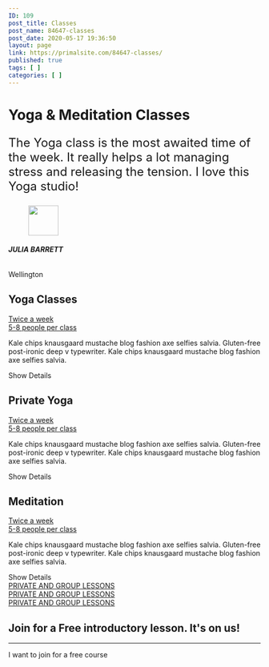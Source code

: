 ```yaml
---
ID: 109
post_title: Classes
post_name: 84647-classes
post_date: 2020-05-17 19:36:50
layout: page
link: https://primalsite.com/84647-classes/
published: true
tags: [ ]
categories: [ ]
---
```

<!-- wp:themeisle-blocks/advanced-columns {"id":"wp-block-themeisle-blocks-advanced-columns-de58857b","columns":1,"layout":"equal","paddingType":"unlinked","paddingTop":60,"paddingBottom":39,"marginTop":0,"marginBottom":0,"columnsWidth":900,"horizontalAlign":"center","backgroundType":"image","backgroundImageID":28,"backgroundImageURL":"http://primalsite.com/wp-content/uploads/2019/10/neve-yoga-studio-10.jpg","backgroundPosition":"center center","backgroundRepeat":"no-repeat","backgroundSize":"cover","backgroundOverlayOpacity":85,"backgroundOverlayColor":"var(\u002d\u002dnv-dark-bg)","backgroundOverlayGradientFirstColor":"#1a3128","backgroundOverlayGradientSecondColor":"#1a3128","backgroundOverlayGradientAngle":180,"align":"full"} -->
<div class="wp-block-themeisle-blocks-advanced-columns alignfull has-1-columns has-desktop-equal-layout has-tablet-equal-layout has-mobile-equal-layout has-default-gap has-vertical-unset" id="wp-block-themeisle-blocks-advanced-columns-de58857b"><div class="wp-block-themeisle-blocks-advanced-columns-overlay"></div><div class="innerblocks-wrap"><!-- wp:themeisle-blocks/advanced-column {"id":"wp-block-themeisle-blocks-advanced-column-f2953736","columnWidth":"100"} -->
<div class="wp-block-themeisle-blocks-advanced-column" id="wp-block-themeisle-blocks-advanced-column-f2953736"><!-- wp:themeisle-blocks/font-awesome-icons {"id":"wp-block-themeisle-blocks-font-awesome-icons-5e38cfed","prefix":"fas","icon":"spa","fontSize":26,"padding":14,"margin":0,"backgroundColor":"var(\u002d\u002dnv-primary-accent)","textColor":"#ffffff","borderRadius":100} -->
<p class="wp-block-themeisle-blocks-font-awesome-icons" id="wp-block-themeisle-blocks-font-awesome-icons-5e38cfed"><span class="wp-block-themeisle-blocks-font-awesome-icons-container"><i class="fas fa-spa"></i></span></p>
<!-- /wp:themeisle-blocks/font-awesome-icons -->

<!-- wp:themeisle-blocks/advanced-heading {"id":"wp-block-themeisle-blocks-advanced-heading-7665c6b9","tag":"h1","align":"center","headingColor":"#ffffff","lineHeight":90} -->
<h1 id="wp-block-themeisle-blocks-advanced-heading-7665c6b9" class="wp-block-themeisle-blocks-advanced-heading wp-block-themeisle-blocks-advanced-heading-7665c6b9">Yoga &amp; Meditation Classes</h1>
<!-- /wp:themeisle-blocks/advanced-heading --></div>
<!-- /wp:themeisle-blocks/advanced-column --></div></div>
<!-- /wp:themeisle-blocks/advanced-columns -->

<!-- wp:themeisle-blocks/advanced-columns {"id":"wp-block-themeisle-blocks-advanced-columns-55673110","columns":1,"layout":"equal","paddingType":"unlinked","paddingTypeMobile":"unlinked","paddingMobile":20,"paddingTop":0,"paddingTopMobile":0,"paddingRightMobile":20,"paddingBottom":0,"paddingBottomMobile":0,"paddingLeftMobile":20,"marginTopMobile":10,"marginBottomMobile":10,"columnsWidth":900,"horizontalAlign":"center","align":"full"} -->
<div class="wp-block-themeisle-blocks-advanced-columns alignfull has-1-columns has-desktop-equal-layout has-tablet-equal-layout has-mobile-equal-layout has-default-gap has-vertical-unset" id="wp-block-themeisle-blocks-advanced-columns-55673110"><div class="wp-block-themeisle-blocks-advanced-columns-overlay"></div><div class="innerblocks-wrap"><!-- wp:themeisle-blocks/advanced-column {"id":"wp-block-themeisle-blocks-advanced-column-3bb706f3","paddingMobile":0,"marginTypeMobile":"linked","marginMobile":0,"columnWidth":"100"} -->
<div class="wp-block-themeisle-blocks-advanced-column" id="wp-block-themeisle-blocks-advanced-column-3bb706f3"><!-- wp:themeisle-blocks/button-group {"id":"wp-block-themeisle-blocks-button-group-c7b6f057","align":"center","spacing":0,"paddingLeftRight":0} -->
<div id="wp-block-themeisle-blocks-button-group-c7b6f057" class="wp-block-themeisle-blocks-button-group wp-block-buttons align-center"><!-- wp:themeisle-blocks/button {"id":"wp-block-themeisle-blocks-button-af5120a0","color":"#f0ad4e","background":"var(\u002d\u002dnv-site-bg)","border":"","hoverColor":"","hoverBackground":"","hoverBorder":"","boxShadowColor":"","hoverBoxShadowColor":"","iconType":"only","prefix":"fas","icon":"star"} -->
<div id="wp-block-themeisle-blocks-button-af5120a0" class="wp-block-themeisle-blocks-button wp-block-button"><a href="" target="_self" rel="noopener noreferrer" class="wp-block-button__link"><i class="fas fa-fw fa-star"></i></a></div>
<!-- /wp:themeisle-blocks/button -->

<!-- wp:themeisle-blocks/button {"id":"wp-block-themeisle-blocks-button-935dd557","color":"#f0ad4e","background":"var(\u002d\u002dnv-site-bg)","border":"","hoverColor":"","hoverBackground":"","hoverBorder":"","boxShadowColor":"","hoverBoxShadowColor":"","iconType":"only","prefix":"fas","icon":"star"} -->
<div id="wp-block-themeisle-blocks-button-935dd557" class="wp-block-themeisle-blocks-button wp-block-button"><a href="" target="_self" rel="noopener noreferrer" class="wp-block-button__link"><i class="fas fa-fw fa-star"></i></a></div>
<!-- /wp:themeisle-blocks/button -->

<!-- wp:themeisle-blocks/button {"id":"wp-block-themeisle-blocks-button-429988ab","color":"#f0ad4e","background":"var(\u002d\u002dnv-site-bg)","border":"","hoverColor":"","hoverBackground":"","hoverBorder":"","boxShadowColor":"","hoverBoxShadowColor":"","iconType":"only","prefix":"fas","icon":"star"} -->
<div id="wp-block-themeisle-blocks-button-429988ab" class="wp-block-themeisle-blocks-button wp-block-button"><a href="" target="_self" rel="noopener noreferrer" class="wp-block-button__link"><i class="fas fa-fw fa-star"></i></a></div>
<!-- /wp:themeisle-blocks/button -->

<!-- wp:themeisle-blocks/button {"id":"wp-block-themeisle-blocks-button-c8eab0e5","color":"#f0ad4e","background":"var(\u002d\u002dnv-site-bg)","border":"","hoverColor":"","hoverBackground":"","hoverBorder":"","boxShadowColor":"","hoverBoxShadowColor":"","iconType":"only","prefix":"fas","icon":"star"} -->
<div id="wp-block-themeisle-blocks-button-c8eab0e5" class="wp-block-themeisle-blocks-button wp-block-button"><a href="" target="_self" rel="noopener noreferrer" class="wp-block-button__link"><i class="fas fa-fw fa-star"></i></a></div>
<!-- /wp:themeisle-blocks/button -->

<!-- wp:themeisle-blocks/button {"id":"wp-block-themeisle-blocks-button-58c18302","color":"#f0ad4e","background":"var(\u002d\u002dnv-site-bg)","border":"","hoverColor":"","hoverBackground":"","hoverBorder":"","boxShadowColor":"","hoverBoxShadowColor":"","iconType":"only","prefix":"fas","icon":"star"} -->
<div id="wp-block-themeisle-blocks-button-58c18302" class="wp-block-themeisle-blocks-button wp-block-button"><a href="" target="_self" rel="noopener noreferrer" class="wp-block-button__link"><i class="fas fa-fw fa-star"></i></a></div>
<!-- /wp:themeisle-blocks/button --></div>
<!-- /wp:themeisle-blocks/button-group -->

<!-- wp:paragraph {"align":"center","style":{"typography":{"fontSize":24}}} -->
<p class="has-text-align-center" style="font-size:24px">The Yoga class is the most awaited time of the week. It really helps a lot managing stress and releasing the tension. I love this Yoga studio!</p>
<!-- /wp:paragraph -->

<!-- wp:image {"align":"center","id":"wp-block-themeisle-blocks-button-group-c7b6f057","width":60,"height":60,"sizeSlug":"large","className":"is-style-rounded"} -->
<div class="wp-block-image is-style-rounded"><figure class="aligncenter size-large is-resized"><img src="http://primalsite.com/wp-content/uploads/2019/10/neve-yoga-18.1.jpg" alt="" class="wp-image-wp-block-themeisle-blocks-button-group-c7b6f057" width="60" height="60"/></figure></div>
<!-- /wp:image -->

<!-- wp:themeisle-blocks/advanced-heading {"id":"wp-block-themeisle-blocks-advanced-heading-ae926aa5","tag":"h6","align":"center","fontSize":13,"marginBottom":10} -->
<h6 id="wp-block-themeisle-blocks-advanced-heading-ae926aa5" class="wp-block-themeisle-blocks-advanced-heading wp-block-themeisle-blocks-advanced-heading-ae926aa5"><strong>JULIA BARRETT</strong></h6>
<!-- /wp:themeisle-blocks/advanced-heading -->

<!-- wp:paragraph {"align":"center","fontSize":"small"} -->
<p class="has-text-align-center has-small-font-size">Wellington</p>
<!-- /wp:paragraph --></div>
<!-- /wp:themeisle-blocks/advanced-column --></div></div>
<!-- /wp:themeisle-blocks/advanced-columns -->

<!-- wp:themeisle-blocks/advanced-columns {"id":"wp-block-themeisle-blocks-advanced-columns-e791a706","columns":2,"layout":"equal","layoutMobile":"collapsedRows","paddingType":"unlinked","paddingMobile":20,"paddingTop":75,"paddingBottom":0,"marginTop":0,"marginBottom":0,"marginBottomMobile":0,"columnsWidth":1100,"horizontalAlign":"center","backgroundColor":"var(\u002d\u002dnv-light-bg)","align":"full"} -->
<div class="wp-block-themeisle-blocks-advanced-columns alignfull has-2-columns has-desktop-equal-layout has-tablet-equal-layout has-mobile-collapsedRows-layout has-default-gap has-vertical-unset" id="wp-block-themeisle-blocks-advanced-columns-e791a706"><div class="wp-block-themeisle-blocks-advanced-columns-overlay"></div><div class="innerblocks-wrap"><!-- wp:themeisle-blocks/advanced-column {"id":"wp-block-themeisle-blocks-advanced-column-7d6af005","paddingTypeMobile":"unlinked","paddingTopMobile":160,"paddingBottomMobile":160,"marginTypeMobile":"linked","marginMobile":0,"marginBottom":0,"backgroundType":"image","backgroundImageID":32,"backgroundImageURL":"http://primalsite.com/wp-content/uploads/2019/10/neve-yoga-studio-14.jpg","backgroundPosition":"center center","backgroundRepeat":"no-repeat","backgroundSize":"cover","columnWidth":"50"} -->
<div class="wp-block-themeisle-blocks-advanced-column" id="wp-block-themeisle-blocks-advanced-column-7d6af005"></div>
<!-- /wp:themeisle-blocks/advanced-column -->

<!-- wp:themeisle-blocks/advanced-column {"id":"wp-block-themeisle-blocks-advanced-column-6ffd9acd","paddingType":"unlinked","paddingMobile":20,"paddingTop":150,"paddingBottom":150,"marginTypeMobile":"linked","marginMobile":0,"marginBottom":0,"marginLeft":-15,"backgroundColor":"var(\u002d\u002dnv-site-bg)","columnWidth":"50"} -->
<div class="wp-block-themeisle-blocks-advanced-column" id="wp-block-themeisle-blocks-advanced-column-6ffd9acd"><!-- wp:heading {"align":"center"} -->
<h2 class="has-text-align-center">Yoga Classes</h2>
<!-- /wp:heading -->

<!-- wp:themeisle-blocks/advanced-columns {"id":"wp-block-themeisle-blocks-advanced-columns-81a52adf","columns":2,"layout":"equal","layoutMobile":"collapsedRows","padding":0} -->
<div class="wp-block-themeisle-blocks-advanced-columns has-2-columns has-desktop-equal-layout has-tablet-equal-layout has-mobile-collapsedRows-layout has-default-gap has-vertical-unset" id="wp-block-themeisle-blocks-advanced-columns-81a52adf"><div class="wp-block-themeisle-blocks-advanced-columns-overlay"></div><div class="innerblocks-wrap"><!-- wp:themeisle-blocks/advanced-column {"id":"wp-block-themeisle-blocks-advanced-column-f285752b","padding":0,"marginTop":0,"marginBottom":0,"columnWidth":"50"} -->
<div class="wp-block-themeisle-blocks-advanced-column" id="wp-block-themeisle-blocks-advanced-column-f285752b"><!-- wp:themeisle-blocks/button-group {"id":"wp-block-themeisle-blocks-button-group-5944ac4a","align":"right","spacing":5,"paddingLeftRight":0,"fontSize":14,"textTransform":"none"} -->
<div id="wp-block-themeisle-blocks-button-group-5944ac4a" class="wp-block-themeisle-blocks-button-group wp-block-buttons align-right"><!-- wp:themeisle-blocks/button {"id":"wp-block-themeisle-blocks-button-4f5c9b5e","color":"var(\u002d\u002dnv-secondary-accent)","background":"var(\u002d\u002dnv-site-bg)","border":"","hoverColor":"","hoverBackground":"","hoverBorder":"","boxShadowColor":"","hoverBoxShadowColor":"","iconType":"only","prefix":"far","icon":"calendar-check"} -->
<div id="wp-block-themeisle-blocks-button-4f5c9b5e" class="wp-block-themeisle-blocks-button wp-block-button"><a href="" target="_self" rel="noopener noreferrer" class="wp-block-button__link"><i class="far fa-fw fa-calendar-check"></i></a></div>
<!-- /wp:themeisle-blocks/button -->

<!-- wp:themeisle-blocks/button {"id":"wp-block-themeisle-blocks-button-9d693285","color":"var(\u002d\u002dnv-text-color)","background":"var(\u002d\u002dnv-site-bg)","border":"","hoverColor":"","hoverBackground":"","hoverBorder":"","boxShadowColor":"","hoverBoxShadowColor":"","prefix":"fas","icon":"users"} -->
<div id="wp-block-themeisle-blocks-button-9d693285" class="wp-block-themeisle-blocks-button wp-block-button"><a href="" target="_self" rel="noopener noreferrer" class="wp-block-button__link"><span>Twice a week</span></a></div>
<!-- /wp:themeisle-blocks/button --></div>
<!-- /wp:themeisle-blocks/button-group --></div>
<!-- /wp:themeisle-blocks/advanced-column -->

<!-- wp:themeisle-blocks/advanced-column {"id":"wp-block-themeisle-blocks-advanced-column-fc95cbac","padding":0,"marginTop":0,"marginBottom":0,"columnWidth":"50"} -->
<div class="wp-block-themeisle-blocks-advanced-column" id="wp-block-themeisle-blocks-advanced-column-fc95cbac"><!-- wp:themeisle-blocks/button-group {"id":"wp-block-themeisle-blocks-button-group-7b211280","align":"left","spacing":5,"paddingLeftRight":0,"fontSize":14,"textTransform":"none"} -->
<div id="wp-block-themeisle-blocks-button-group-7b211280" class="wp-block-themeisle-blocks-button-group wp-block-buttons align-left"><!-- wp:themeisle-blocks/button {"id":"wp-block-themeisle-blocks-button-e7fa46ed","color":"var(\u002d\u002dnv-secondary-accent)","background":"var(\u002d\u002dnv-site-bg)","border":"","hoverColor":"","hoverBackground":"","hoverBorder":"","boxShadowColor":"","hoverBoxShadowColor":"","iconType":"only","prefix":"fas","icon":"users"} -->
<div id="wp-block-themeisle-blocks-button-e7fa46ed" class="wp-block-themeisle-blocks-button wp-block-button"><a href="" target="_self" rel="noopener noreferrer" class="wp-block-button__link"><i class="fas fa-fw fa-users"></i></a></div>
<!-- /wp:themeisle-blocks/button -->

<!-- wp:themeisle-blocks/button {"id":"wp-block-themeisle-blocks-button-6d6a8b70","color":"var(\u002d\u002dnv-text-color)","background":"var(\u002d\u002dnv-site-bg)","border":"","hoverColor":"","hoverBackground":"","hoverBorder":"","boxShadowColor":"","hoverBoxShadowColor":"","prefix":"fas","icon":"users"} -->
<div id="wp-block-themeisle-blocks-button-6d6a8b70" class="wp-block-themeisle-blocks-button wp-block-button"><a href="" target="_self" rel="noopener noreferrer" class="wp-block-button__link"><span>5-8 people per class</span></a></div>
<!-- /wp:themeisle-blocks/button --></div>
<!-- /wp:themeisle-blocks/button-group --></div>
<!-- /wp:themeisle-blocks/advanced-column --></div></div>
<!-- /wp:themeisle-blocks/advanced-columns -->

<!-- wp:paragraph {"align":"center"} -->
<p class="has-text-align-center">Kale chips knausgaard mustache blog fashion axe selfies salvia. Gluten-free post-ironic deep v typewriter. Kale chips knausgaard mustache blog fashion axe selfies salvia.</p>
<!-- /wp:paragraph -->

<!-- wp:buttons {"align":"center"} -->
<div class="wp-block-buttons aligncenter"><!-- wp:button {"className":"is-style-primary"} -->
<div class="wp-block-button is-style-primary"><a class="wp-block-button__link" rel="https://demosites.io/yoga-studio-gb/single-class/">Show Details</a></div>
<!-- /wp:button --></div>
<!-- /wp:buttons --></div>
<!-- /wp:themeisle-blocks/advanced-column --></div></div>
<!-- /wp:themeisle-blocks/advanced-columns -->

<!-- wp:themeisle-blocks/advanced-columns {"id":"wp-block-themeisle-blocks-advanced-columns-16fac211","columns":2,"layout":"equal","layoutMobile":"collapsedRows","paddingType":"unlinked","padding":0,"paddingTop":0,"paddingBottom":0,"marginTop":0,"marginTopMobile":0,"marginBottom":0,"columnsWidth":1100,"horizontalAlign":"center","backgroundColor":"var(\u002d\u002dnv-light-bg)","align":"full"} -->
<div class="wp-block-themeisle-blocks-advanced-columns alignfull has-2-columns has-desktop-equal-layout has-tablet-equal-layout has-mobile-collapsedRows-layout has-default-gap has-vertical-unset" id="wp-block-themeisle-blocks-advanced-columns-16fac211"><div class="wp-block-themeisle-blocks-advanced-columns-overlay"></div><div class="innerblocks-wrap"><!-- wp:themeisle-blocks/advanced-column {"id":"wp-block-themeisle-blocks-advanced-column-ed73681d","paddingType":"unlinked","paddingMobile":20,"paddingTop":150,"paddingBottom":150,"marginTypeMobile":"linked","marginMobile":0,"marginTop":0,"marginBottom":0,"backgroundColor":"var(\u002d\u002dnv-site-bg)","backgroundImageURL":"","backgroundPosition":"center center","backgroundRepeat":"no-repeat","backgroundSize":"cover","columnWidth":"50"} -->
<div class="wp-block-themeisle-blocks-advanced-column" id="wp-block-themeisle-blocks-advanced-column-ed73681d"><!-- wp:heading {"align":"center"} -->
<h2 class="has-text-align-center">Private Yoga</h2>
<!-- /wp:heading -->

<!-- wp:themeisle-blocks/advanced-columns {"id":"wp-block-themeisle-blocks-advanced-columns-a56f7695","columns":2,"layout":"equal","layoutMobile":"collapsedRows","padding":0} -->
<div class="wp-block-themeisle-blocks-advanced-columns has-2-columns has-desktop-equal-layout has-tablet-equal-layout has-mobile-collapsedRows-layout has-default-gap has-vertical-unset" id="wp-block-themeisle-blocks-advanced-columns-a56f7695"><div class="wp-block-themeisle-blocks-advanced-columns-overlay"></div><div class="innerblocks-wrap"><!-- wp:themeisle-blocks/advanced-column {"id":"wp-block-themeisle-blocks-advanced-column-7d638300","padding":0,"marginTop":0,"marginBottom":0,"columnWidth":"50"} -->
<div class="wp-block-themeisle-blocks-advanced-column" id="wp-block-themeisle-blocks-advanced-column-7d638300"><!-- wp:themeisle-blocks/button-group {"id":"wp-block-themeisle-blocks-button-group-f068a160","align":"right","spacing":5,"paddingLeftRight":0,"fontSize":14,"textTransform":"none"} -->
<div id="wp-block-themeisle-blocks-button-group-f068a160" class="wp-block-themeisle-blocks-button-group wp-block-buttons align-right"><!-- wp:themeisle-blocks/button {"id":"wp-block-themeisle-blocks-button-29459104","color":"var(\u002d\u002dnv-secondary-accent)","background":"var(\u002d\u002dnv-site-bg)","border":"","hoverColor":"","hoverBackground":"","hoverBorder":"","boxShadowColor":"","hoverBoxShadowColor":"","iconType":"only","prefix":"far","icon":"calendar-check"} -->
<div id="wp-block-themeisle-blocks-button-29459104" class="wp-block-themeisle-blocks-button wp-block-button"><a href="" target="_self" rel="noopener noreferrer" class="wp-block-button__link"><i class="far fa-fw fa-calendar-check"></i></a></div>
<!-- /wp:themeisle-blocks/button -->

<!-- wp:themeisle-blocks/button {"id":"wp-block-themeisle-blocks-button-cfc04b38","color":"var(\u002d\u002dnv-text-color)","background":"var(\u002d\u002dnv-site-bg)","border":"","hoverColor":"","hoverBackground":"","hoverBorder":"","boxShadowColor":"","hoverBoxShadowColor":"","prefix":"fas","icon":"users"} -->
<div id="wp-block-themeisle-blocks-button-cfc04b38" class="wp-block-themeisle-blocks-button wp-block-button"><a href="" target="_self" rel="noopener noreferrer" class="wp-block-button__link"><span>Twice a week</span></a></div>
<!-- /wp:themeisle-blocks/button --></div>
<!-- /wp:themeisle-blocks/button-group --></div>
<!-- /wp:themeisle-blocks/advanced-column -->

<!-- wp:themeisle-blocks/advanced-column {"id":"wp-block-themeisle-blocks-advanced-column-2c1af124","padding":0,"marginTop":0,"marginBottom":0,"columnWidth":"50"} -->
<div class="wp-block-themeisle-blocks-advanced-column" id="wp-block-themeisle-blocks-advanced-column-2c1af124"><!-- wp:themeisle-blocks/button-group {"id":"wp-block-themeisle-blocks-button-group-720d7cc7","align":"left","spacing":5,"paddingLeftRight":0,"fontSize":14,"textTransform":"none"} -->
<div id="wp-block-themeisle-blocks-button-group-720d7cc7" class="wp-block-themeisle-blocks-button-group wp-block-buttons align-left"><!-- wp:themeisle-blocks/button {"id":"wp-block-themeisle-blocks-button-30ed24d5","color":"var(\u002d\u002dnv-secondary-accent)","background":"var(\u002d\u002dnv-site-bg)","border":"","hoverColor":"","hoverBackground":"","hoverBorder":"","boxShadowColor":"","hoverBoxShadowColor":"","iconType":"only","prefix":"fas","icon":"users"} -->
<div id="wp-block-themeisle-blocks-button-30ed24d5" class="wp-block-themeisle-blocks-button wp-block-button"><a href="" target="_self" rel="noopener noreferrer" class="wp-block-button__link"><i class="fas fa-fw fa-users"></i></a></div>
<!-- /wp:themeisle-blocks/button -->

<!-- wp:themeisle-blocks/button {"id":"wp-block-themeisle-blocks-button-188b275f","color":"var(\u002d\u002dnv-text-color)","background":"var(\u002d\u002dnv-site-bg)","border":"","hoverColor":"","hoverBackground":"","hoverBorder":"","boxShadowColor":"","hoverBoxShadowColor":"","prefix":"fas","icon":"users"} -->
<div id="wp-block-themeisle-blocks-button-188b275f" class="wp-block-themeisle-blocks-button wp-block-button"><a href="" target="_self" rel="noopener noreferrer" class="wp-block-button__link"><span>5-8 people per class</span></a></div>
<!-- /wp:themeisle-blocks/button --></div>
<!-- /wp:themeisle-blocks/button-group --></div>
<!-- /wp:themeisle-blocks/advanced-column --></div></div>
<!-- /wp:themeisle-blocks/advanced-columns -->

<!-- wp:paragraph {"align":"center"} -->
<p class="has-text-align-center">Kale chips knausgaard mustache blog fashion axe selfies salvia. Gluten-free post-ironic deep v typewriter. Kale chips knausgaard mustache blog fashion axe selfies salvia.</p>
<!-- /wp:paragraph -->

<!-- wp:buttons {"align":"center"} -->
<div class="wp-block-buttons aligncenter"><!-- wp:button {"className":"is-style-primary"} -->
<div class="wp-block-button is-style-primary"><a class="wp-block-button__link" rel="https://demosites.io/yoga-studio-gb/single-class/">Show Details</a></div>
<!-- /wp:button --></div>
<!-- /wp:buttons --></div>
<!-- /wp:themeisle-blocks/advanced-column -->

<!-- wp:themeisle-blocks/advanced-column {"id":"wp-block-themeisle-blocks-advanced-column-6b6a948a","paddingTypeMobile":"unlinked","paddingMobile":160,"paddingTop":150,"paddingTopMobile":160,"paddingBottom":150,"paddingBottomMobile":160,"marginTypeMobile":"linked","marginMobile":0,"marginTop":0,"marginBottom":0,"marginLeft":-15,"backgroundType":"image","backgroundColor":"#ffffff","backgroundImageID":23,"backgroundImageURL":"http://primalsite.com/wp-content/uploads/2019/10/neve-yoga-studio-05.jpg","backgroundPosition":"center center","backgroundRepeat":"no-repeat","backgroundSize":"cover","columnWidth":"50"} -->
<div class="wp-block-themeisle-blocks-advanced-column" id="wp-block-themeisle-blocks-advanced-column-6b6a948a"></div>
<!-- /wp:themeisle-blocks/advanced-column --></div></div>
<!-- /wp:themeisle-blocks/advanced-columns -->

<!-- wp:themeisle-blocks/advanced-columns {"id":"wp-block-themeisle-blocks-advanced-columns-e4c8621b","columns":2,"layout":"equal","layoutMobile":"collapsedRows","paddingType":"unlinked","paddingTypeMobile":"unlinked","paddingTop":0,"paddingBottom":75,"paddingBottomMobile":20,"marginTop":0,"marginBottom":0,"columnsWidth":1100,"horizontalAlign":"center","backgroundColor":"var(\u002d\u002dnv-light-bg)","align":"full"} -->
<div class="wp-block-themeisle-blocks-advanced-columns alignfull has-2-columns has-desktop-equal-layout has-tablet-equal-layout has-mobile-collapsedRows-layout has-default-gap has-vertical-unset" id="wp-block-themeisle-blocks-advanced-columns-e4c8621b"><div class="wp-block-themeisle-blocks-advanced-columns-overlay"></div><div class="innerblocks-wrap"><!-- wp:themeisle-blocks/advanced-column {"id":"wp-block-themeisle-blocks-advanced-column-c0c84255","paddingTypeMobile":"unlinked","paddingTopMobile":160,"paddingBottomMobile":160,"marginTypeMobile":"linked","marginMobile":0,"marginTop":0,"backgroundType":"image","backgroundImageID":29,"backgroundImageURL":"http://primalsite.com/wp-content/uploads/2019/10/neve-yoga-studio-11.jpg","backgroundPosition":"center center","backgroundRepeat":"no-repeat","backgroundSize":"cover","columnWidth":"50"} -->
<div class="wp-block-themeisle-blocks-advanced-column" id="wp-block-themeisle-blocks-advanced-column-c0c84255"></div>
<!-- /wp:themeisle-blocks/advanced-column -->

<!-- wp:themeisle-blocks/advanced-column {"id":"wp-block-themeisle-blocks-advanced-column-dac4969e","paddingType":"unlinked","paddingMobile":20,"paddingTop":150,"paddingBottom":150,"marginTypeMobile":"linked","marginMobile":0,"marginTop":0,"marginLeft":-15,"backgroundColor":"var(\u002d\u002dnv-site-bg)","columnWidth":"50"} -->
<div class="wp-block-themeisle-blocks-advanced-column" id="wp-block-themeisle-blocks-advanced-column-dac4969e"><!-- wp:heading {"align":"center"} -->
<h2 class="has-text-align-center">Meditation</h2>
<!-- /wp:heading -->

<!-- wp:themeisle-blocks/advanced-columns {"id":"wp-block-themeisle-blocks-advanced-columns-2fa466b8","columns":2,"layout":"equal","layoutMobile":"collapsedRows","padding":0} -->
<div class="wp-block-themeisle-blocks-advanced-columns has-2-columns has-desktop-equal-layout has-tablet-equal-layout has-mobile-collapsedRows-layout has-default-gap has-vertical-unset" id="wp-block-themeisle-blocks-advanced-columns-2fa466b8"><div class="wp-block-themeisle-blocks-advanced-columns-overlay"></div><div class="innerblocks-wrap"><!-- wp:themeisle-blocks/advanced-column {"id":"wp-block-themeisle-blocks-advanced-column-b7037af4","padding":0,"marginTop":0,"marginBottom":0,"columnWidth":"50"} -->
<div class="wp-block-themeisle-blocks-advanced-column" id="wp-block-themeisle-blocks-advanced-column-b7037af4"><!-- wp:themeisle-blocks/button-group {"id":"wp-block-themeisle-blocks-button-group-2840291a","align":"right","spacing":5,"paddingLeftRight":0,"fontSize":14,"textTransform":"none"} -->
<div id="wp-block-themeisle-blocks-button-group-2840291a" class="wp-block-themeisle-blocks-button-group wp-block-buttons align-right"><!-- wp:themeisle-blocks/button {"id":"wp-block-themeisle-blocks-button-d1633678","color":"var(\u002d\u002dnv-secondary-accent)","background":"var(\u002d\u002dnv-site-bg)","border":"","hoverColor":"","hoverBackground":"","hoverBorder":"","boxShadowColor":"","hoverBoxShadowColor":"","iconType":"only","prefix":"far","icon":"calendar-check"} -->
<div id="wp-block-themeisle-blocks-button-d1633678" class="wp-block-themeisle-blocks-button wp-block-button"><a href="" target="_self" rel="noopener noreferrer" class="wp-block-button__link"><i class="far fa-fw fa-calendar-check"></i></a></div>
<!-- /wp:themeisle-blocks/button -->

<!-- wp:themeisle-blocks/button {"id":"wp-block-themeisle-blocks-button-5323fe13","color":"var(\u002d\u002dnv-text-color)","background":"var(\u002d\u002dnv-site-bg)","border":"","hoverColor":"","hoverBackground":"","hoverBorder":"","boxShadowColor":"","hoverBoxShadowColor":"","prefix":"fas","icon":"users"} -->
<div id="wp-block-themeisle-blocks-button-5323fe13" class="wp-block-themeisle-blocks-button wp-block-button"><a href="" target="_self" rel="noopener noreferrer" class="wp-block-button__link"><span>Twice a week</span></a></div>
<!-- /wp:themeisle-blocks/button --></div>
<!-- /wp:themeisle-blocks/button-group --></div>
<!-- /wp:themeisle-blocks/advanced-column -->

<!-- wp:themeisle-blocks/advanced-column {"id":"wp-block-themeisle-blocks-advanced-column-01a7ff38","padding":0,"marginTop":0,"marginBottom":0,"columnWidth":"50"} -->
<div class="wp-block-themeisle-blocks-advanced-column" id="wp-block-themeisle-blocks-advanced-column-01a7ff38"><!-- wp:themeisle-blocks/button-group {"id":"wp-block-themeisle-blocks-button-group-374750f8","align":"left","spacing":5,"paddingLeftRight":0,"fontSize":14,"textTransform":"none"} -->
<div id="wp-block-themeisle-blocks-button-group-374750f8" class="wp-block-themeisle-blocks-button-group wp-block-buttons align-left"><!-- wp:themeisle-blocks/button {"id":"wp-block-themeisle-blocks-button-ad62b619","color":"var(\u002d\u002dnv-secondary-accent)","background":"var(\u002d\u002dnv-site-bg)","border":"","hoverColor":"","hoverBackground":"","hoverBorder":"","boxShadowColor":"","hoverBoxShadowColor":"","iconType":"only","prefix":"fas","icon":"users"} -->
<div id="wp-block-themeisle-blocks-button-ad62b619" class="wp-block-themeisle-blocks-button wp-block-button"><a href="" target="_self" rel="noopener noreferrer" class="wp-block-button__link"><i class="fas fa-fw fa-users"></i></a></div>
<!-- /wp:themeisle-blocks/button -->

<!-- wp:themeisle-blocks/button {"id":"wp-block-themeisle-blocks-button-5bc94054","color":"var(\u002d\u002dnv-text-color)","background":"var(\u002d\u002dnv-site-bg)","border":"","hoverColor":"","hoverBackground":"","hoverBorder":"","boxShadowColor":"","hoverBoxShadowColor":"","prefix":"fas","icon":"users"} -->
<div id="wp-block-themeisle-blocks-button-5bc94054" class="wp-block-themeisle-blocks-button wp-block-button"><a href="" target="_self" rel="noopener noreferrer" class="wp-block-button__link"><span>5-8 people per class</span></a></div>
<!-- /wp:themeisle-blocks/button --></div>
<!-- /wp:themeisle-blocks/button-group --></div>
<!-- /wp:themeisle-blocks/advanced-column --></div></div>
<!-- /wp:themeisle-blocks/advanced-columns -->

<!-- wp:paragraph {"align":"center"} -->
<p class="has-text-align-center">Kale chips knausgaard mustache blog fashion axe selfies salvia. Gluten-free post-ironic deep v typewriter. Kale chips knausgaard mustache blog fashion axe selfies salvia.</p>
<!-- /wp:paragraph -->

<!-- wp:buttons {"align":"center"} -->
<div class="wp-block-buttons aligncenter"><!-- wp:button {"className":"is-style-primary"} -->
<div class="wp-block-button is-style-primary"><a class="wp-block-button__link" rel="https://demosites.io/yoga-studio-gb/single-class/">Show Details</a></div>
<!-- /wp:button --></div>
<!-- /wp:buttons --></div>
<!-- /wp:themeisle-blocks/advanced-column --></div></div>
<!-- /wp:themeisle-blocks/advanced-columns -->

<!-- wp:themeisle-blocks/advanced-columns {"id":"wp-block-themeisle-blocks-advanced-columns-2d9c107f","columns":3,"layout":"equal","layoutMobile":"collapsedRows","paddingType":"unlinked","paddingMobile":0,"paddingTop":30,"paddingBottom":30,"marginBottom":0,"columnsWidth":1200,"horizontalAlign":"center","backgroundColor":"var(\u002d\u002dnv-site-bg)","align":"full"} -->
<div class="wp-block-themeisle-blocks-advanced-columns alignfull has-3-columns has-desktop-equal-layout has-tablet-equal-layout has-mobile-collapsedRows-layout has-default-gap has-vertical-unset" id="wp-block-themeisle-blocks-advanced-columns-2d9c107f"><div class="wp-block-themeisle-blocks-advanced-columns-overlay"></div><div class="innerblocks-wrap"><!-- wp:themeisle-blocks/advanced-column {"id":"wp-block-themeisle-blocks-advanced-column-55304cde","paddingType":"unlinked","paddingMobile":0,"paddingRight":0,"paddingLeft":0,"marginTypeMobile":"linked","marginMobile":0,"columnWidth":"33.00"} -->
<div class="wp-block-themeisle-blocks-advanced-column" id="wp-block-themeisle-blocks-advanced-column-55304cde"><!-- wp:themeisle-blocks/button-group {"id":"wp-block-themeisle-blocks-button-group-9e01d495","align":"right","spacing":0} -->
<div id="wp-block-themeisle-blocks-button-group-9e01d495" class="wp-block-themeisle-blocks-button-group wp-block-buttons align-right"><!-- wp:themeisle-blocks/button {"id":"wp-block-themeisle-blocks-button-78e389e0","color":"var(\u002d\u002dnv-primary-accent)","background":"var(\u002d\u002dnv-site-bg)","border":"","hoverColor":"","hoverBackground":"","hoverBorder":"","boxShadowColor":"","hoverBoxShadowColor":"","iconType":"only","prefix":"fas","icon":"spa"} -->
<div id="wp-block-themeisle-blocks-button-78e389e0" class="wp-block-themeisle-blocks-button wp-block-button"><a href="" target="_self" rel="noopener noreferrer" class="wp-block-button__link"><i class="fas fa-fw fa-spa"></i></a></div>
<!-- /wp:themeisle-blocks/button -->

<!-- wp:themeisle-blocks/button {"id":"wp-block-themeisle-blocks-button-0de6c550","color":"var(\u002d\u002dnv-text-color)","background":"var(\u002d\u002dnv-site-bg)","hoverColor":"","hoverBackground":"","hoverBorder":"","boxShadowColor":"","hoverBoxShadowColor":"","prefix":"fas","icon":"yin-yang"} -->
<div id="wp-block-themeisle-blocks-button-0de6c550" class="wp-block-themeisle-blocks-button wp-block-button"><a href="" target="_self" rel="noopener noreferrer" class="wp-block-button__link"><span>PRIVATE AND GROUP LESSONS</span></a></div>
<!-- /wp:themeisle-blocks/button --></div>
<!-- /wp:themeisle-blocks/button-group --></div>
<!-- /wp:themeisle-blocks/advanced-column -->

<!-- wp:themeisle-blocks/advanced-column {"id":"wp-block-themeisle-blocks-advanced-column-c2b97e1d","paddingType":"unlinked","paddingRight":0,"paddingLeft":0,"marginTypeMobile":"linked","marginMobile":0,"marginTopMobile":0,"columnWidth":"28.00"} -->
<div class="wp-block-themeisle-blocks-advanced-column" id="wp-block-themeisle-blocks-advanced-column-c2b97e1d"><!-- wp:themeisle-blocks/button-group {"id":"wp-block-themeisle-blocks-button-group-38a451dd","align":"center","spacing":0,"paddingLeftRight":0} -->
<div id="wp-block-themeisle-blocks-button-group-38a451dd" class="wp-block-themeisle-blocks-button-group wp-block-buttons align-center"><!-- wp:themeisle-blocks/button {"id":"wp-block-themeisle-blocks-button-9b099a2a","color":"var(\u002d\u002dnv-primary-accent)","background":"var(\u002d\u002dnv-site-bg)","border":"","hoverColor":"","hoverBackground":"","hoverBorder":"","boxShadowColor":"","hoverBoxShadowColor":"","iconType":"only","prefix":"fas","icon":"spa"} -->
<div id="wp-block-themeisle-blocks-button-9b099a2a" class="wp-block-themeisle-blocks-button wp-block-button"><a href="" target="_self" rel="noopener noreferrer" class="wp-block-button__link"><i class="fas fa-fw fa-spa"></i></a></div>
<!-- /wp:themeisle-blocks/button -->

<!-- wp:themeisle-blocks/button {"id":"wp-block-themeisle-blocks-button-7fc3074e","color":"var(\u002d\u002dnv-text-color)","background":"var(\u002d\u002dnv-site-bg)","hoverColor":"","hoverBackground":"","hoverBorder":"","boxShadowColor":"","hoverBoxShadowColor":"","prefix":"fas","icon":"yin-yang"} -->
<div id="wp-block-themeisle-blocks-button-7fc3074e" class="wp-block-themeisle-blocks-button wp-block-button"><a href="" target="_self" rel="noopener noreferrer" class="wp-block-button__link"><span>PRIVATE AND GROUP LESSONS</span></a></div>
<!-- /wp:themeisle-blocks/button --></div>
<!-- /wp:themeisle-blocks/button-group --></div>
<!-- /wp:themeisle-blocks/advanced-column -->

<!-- wp:themeisle-blocks/advanced-column {"id":"wp-block-themeisle-blocks-advanced-column-4a434257","paddingType":"unlinked","padding":0,"paddingMobile":0,"paddingRight":0,"paddingLeft":0,"marginTypeMobile":"linked","marginMobile":0,"columnWidth":"38.99"} -->
<div class="wp-block-themeisle-blocks-advanced-column" id="wp-block-themeisle-blocks-advanced-column-4a434257"><!-- wp:themeisle-blocks/button-group {"id":"wp-block-themeisle-blocks-button-group-17bfd06f","align":"left","spacing":0,"paddingLeftRight":0} -->
<div id="wp-block-themeisle-blocks-button-group-17bfd06f" class="wp-block-themeisle-blocks-button-group wp-block-buttons align-left"><!-- wp:themeisle-blocks/button {"id":"wp-block-themeisle-blocks-button-2ceaa620","color":"var(\u002d\u002dnv-primary-accent)","background":"var(\u002d\u002dnv-site-bg)","border":"","hoverColor":"","hoverBackground":"","hoverBorder":"","boxShadowColor":"","hoverBoxShadowColor":"","iconType":"only","prefix":"fas","icon":"spa"} -->
<div id="wp-block-themeisle-blocks-button-2ceaa620" class="wp-block-themeisle-blocks-button wp-block-button"><a href="" target="_self" rel="noopener noreferrer" class="wp-block-button__link"><i class="fas fa-fw fa-spa"></i></a></div>
<!-- /wp:themeisle-blocks/button -->

<!-- wp:themeisle-blocks/button {"id":"wp-block-themeisle-blocks-button-67154b76","color":"var(\u002d\u002dnv-text-color)","background":"var(\u002d\u002dnv-site-bg)","hoverColor":"","hoverBackground":"","hoverBorder":"","boxShadowColor":"","hoverBoxShadowColor":"","prefix":"fas","icon":"yin-yang"} -->
<div id="wp-block-themeisle-blocks-button-67154b76" class="wp-block-themeisle-blocks-button wp-block-button"><a href="" target="_self" rel="noopener noreferrer" class="wp-block-button__link"><span>PRIVATE AND GROUP LESSONS</span></a></div>
<!-- /wp:themeisle-blocks/button --></div>
<!-- /wp:themeisle-blocks/button-group --></div>
<!-- /wp:themeisle-blocks/advanced-column --></div></div>
<!-- /wp:themeisle-blocks/advanced-columns -->

<!-- wp:themeisle-blocks/advanced-columns {"id":"wp-block-themeisle-blocks-advanced-columns-77871132","columns":1,"layout":"equal","paddingType":"unlinked","paddingTypeMobile":"unlinked","paddingMobile":0,"paddingTop":50,"paddingTopMobile":0,"paddingRightMobile":0,"paddingBottom":40,"paddingBottomMobile":45,"paddingLeftMobile":0,"marginTop":0,"marginBottom":-45,"marginBottomMobile":-50,"columnsWidth":900,"horizontalAlign":"center","backgroundColor":"var(\u002d\u002dnv-dark-bg)","align":"full","hasCustomCSS":true} -->
<div class="wp-block-themeisle-blocks-advanced-columns alignfull has-1-columns has-desktop-equal-layout has-tablet-equal-layout has-mobile-equal-layout has-default-gap has-vertical-unset" id="wp-block-themeisle-blocks-advanced-columns-77871132"><div class="wp-block-themeisle-blocks-advanced-columns-overlay"></div><div class="innerblocks-wrap"><!-- wp:themeisle-blocks/advanced-column {"id":"wp-block-themeisle-blocks-advanced-column-43297be3","paddingMobile":0,"marginTypeMobile":"linked","marginMobile":0,"columnWidth":"100"} -->
<div class="wp-block-themeisle-blocks-advanced-column" id="wp-block-themeisle-blocks-advanced-column-43297be3"><!-- wp:themeisle-blocks/font-awesome-icons {"id":"wp-block-themeisle-blocks-font-awesome-icons-ab06c663","prefix":"fas","icon":"spa","fontSize":50,"textColor":"var(\u002d\u002dnv-text-dark-bg)","borderRadius":100} -->
<p class="wp-block-themeisle-blocks-font-awesome-icons" id="wp-block-themeisle-blocks-font-awesome-icons-ab06c663"><span class="wp-block-themeisle-blocks-font-awesome-icons-container"><i class="fas fa-spa"></i></span></p>
<!-- /wp:themeisle-blocks/font-awesome-icons -->

<!-- wp:heading {"align":"center","textColor":"nv-text-dark-bg"} -->
<h2 class="has-text-align-center has-nv-text-dark-bg-color has-text-color">Join for a Free introductory lesson. It's on us!</h2>
<!-- /wp:heading -->

<!-- wp:separator {"color":"nv-text-dark-bg"} -->
<hr class="wp-block-separator has-text-color has-background has-nv-text-dark-bg-background-color has-nv-text-dark-bg-color"/>
<!-- /wp:separator -->

<!-- wp:buttons {"align":"center"} -->
<div class="wp-block-buttons aligncenter"><!-- wp:button {"className":"is-style-primary"} -->
<div class="wp-block-button is-style-primary"><a class="wp-block-button__link">I want to join for a free course</a></div>
<!-- /wp:button --></div>
<!-- /wp:buttons --></div>
<!-- /wp:themeisle-blocks/advanced-column --></div></div>
<!-- /wp:themeisle-blocks/advanced-columns -->